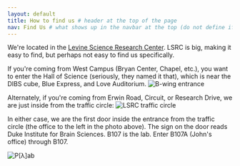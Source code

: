 ```yaml
---
layout: default
title: How to find us # header at the top of the page
nav: Find Us # what shows up in the navbar at the top (do not define if you don't want page in the navbar)
---
```


We're located in the [Levine Science Research Center](http://maps.duke.edu/map/?id=21#!s/key=lsrc?m/6561). LSRC is big, making it easy to find, but perhaps not easy to find us specifically.

If you're coming from West Campus (Bryan Center, Chapel, etc.), you want to enter the Hall of Science (seriously, they named it that), which is near the DIBS cube, Blue Express, and Love Auditorium.
![B-wing entrance](http://www.duke.edu/~jmp33/assets/lsrc_entrance.jpg)

Alternately, if you're coming from Erwin Road, Circuit, or Research Drive, we are just inside from the traffic circle:
![LSRC traffic circle](http://www.duke.edu/~jmp33/assets/traffic_circle.jpg)

In either case, we are the first door inside the entrance from the traffic circle (the office to the left in the photo above). The sign on the door reads Duke Institute for Brain Sciences. B107 is the lab. Enter B107A (John's office) through B107.

![P[&lambda;]ab](http://www.duke.edu/~jmp33/assets/lab_entrance.jpg)

